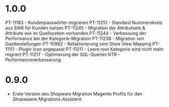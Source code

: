 # 1.0.0
PT-11183 - Kundenpasswörter migrieren
PT-11251 - Standard Nummernkreis aus SW6 für Kunden nutzen
PT-11245 - Migration der Attributsets & Attribute wie im Quellsystem vorhanden
PT-11244 - Verbessung der Performance bei der Kategorie-Migration
PT-11238 - Migration von Gastbestellungen
PT-10982 - Refaktorierung vom Store View Mapping
PT-11111 - Plugin Icon angepasst
PT-11211 - Leere root Kategorie wird nicht mehr migriert
PT-11217 - Optimierung der SQL-Queries
NTR - Performanceverbesserung

# 0.9.0
- Erste Version des Shopware Migration Magento Profils für den Shopwawre Migrations-Assistent
